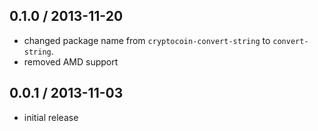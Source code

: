 0.1.0 / 2013-11-20
------------------
* changed package name from `cryptocoin-convert-string` to `convert-string`.
* removed AMD support

0.0.1 / 2013-11-03
------------------
* initial release
